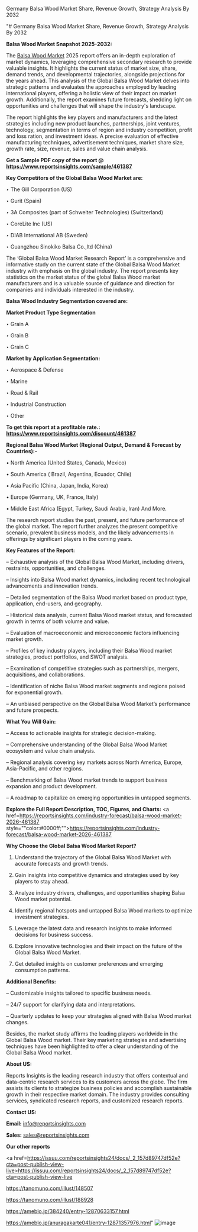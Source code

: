 Germany Balsa Wood Market Share, Revenue Growth, Strategy Analysis By 2032

"# Germany Balsa Wood Market Share, Revenue Growth, Strategy Analysis By 2032

<strong>Balsa Wood Market Snapshot 2025-2032:</strong>

The <a href=https://www.reportsinsights.com/sample/461387>Balsa Wood Market</a> 2025 report offers an in-depth exploration of market dynamics, leveraging comprehensive secondary research to provide valuable insights. It highlights the current status of market size, share, demand trends, and developmental trajectories, alongside projections for the years ahead. This analysis of the Global Balsa Wood Market delves into strategic patterns and evaluates the approaches employed by leading international players, offering a holistic view of their impact on market growth. Additionally, the report examines future forecasts, shedding light on opportunities and challenges that will shape the industry's landscape.

The report highlights the key players and manufacturers and the latest strategies including new product launches, partnerships, joint ventures, technology, segmentation in terms of region and industry competition, profit and loss ration, and investment ideas. A precise evaluation of effective manufacturing techniques, advertisement techniques, market share size, growth rate, size, revenue, sales and value chain analysis.

<strong>Get a Sample PDF copy of the report @ <a href=https://www.reportsinsights.com/sample/461387 style=color:#0000ff;>https://www.reportsinsights.com/sample/461387</a></strong>

<strong>Key Competitors of the Global Balsa Wood Market are:</strong>

‣ The Gill Corporation (US)

‣ Gurit (Spain)

‣ 3A Composites (part of Schweiter Technologies) (Switzerland)

‣ CoreLite Inc (US)

‣ DIAB International AB (Sweden)

‣ Guangzhou Sinokiko Balsa Co.,ltd (China)

The ‘Global Balsa Wood Market Research Report’ is a comprehensive and informative study on the current state of the Global Balsa Wood Market industry with emphasis on the global industry. The report presents key statistics on the market status of the global Balsa Wood market manufacturers and is a valuable source of guidance and direction for companies and individuals interested in the industry.

<strong>Balsa Wood Industry Segmentation covered are:</strong>

<strong>Market Product Type Segmentation</strong>

‣ Grain A

‣ Grain B

‣ Grain C

<strong>Market by Application Segmentation:</strong>

‣ Aerospace & Defense

‣ Marine

‣ Road & Rail

‣ Industrial Construction

‣ Other

<strong>To get this report at a profitable rate.: <a href=https://www.reportsinsights.com/discount/461387 style=color:#0000ff;>https://www.reportsinsights.com/discount/461387</a></strong>

<strong>Regional Balsa Wood Market (Regional Output, Demand &amp; Forecast by Countries):-</strong>

• North America (United States, Canada, Mexico)

• South America ( Brazil, Argentina, Ecuador, Chile)

• Asia Pacific (China, Japan, India, Korea)

• Europe (Germany, UK, France, Italy)

• Middle East Africa (Egypt, Turkey, Saudi Arabia, Iran) And More.

The research report studies the past, present, and future performance of the global market. The report further analyzes the present competitive scenario, prevalent business models, and the likely advancements in offerings by significant players in the coming years.

<strong>Key Features of the Report:</strong>

– Exhaustive analysis of the Global Balsa Wood Market, including drivers, restraints, opportunities, and challenges.

– Insights into Balsa Wood market dynamics, including recent technological advancements and innovation trends.

– Detailed segmentation of the Balsa Wood market based on product type, application, end-users, and geography.

– Historical data analysis, current Balsa Wood market status, and forecasted growth in terms of both volume and value.

– Evaluation of macroeconomic and microeconomic factors influencing market growth.

– Profiles of key industry players, including their Balsa Wood market strategies, product portfolios, and SWOT analysis.

– Examination of competitive strategies such as partnerships, mergers, acquisitions, and collaborations.

– Identification of niche Balsa Wood market segments and regions poised for exponential growth.

– An unbiased perspective on the Global Balsa Wood Market’s performance and future prospects.

<strong>What You Will Gain:</strong>

– Access to actionable insights for strategic decision-making.

– Comprehensive understanding of the Global Balsa Wood Market ecosystem and value chain analysis.

– Regional analysis covering key markets across North America, Europe, Asia-Pacific, and other regions.

– Benchmarking of Balsa Wood market trends to support business expansion and product development.

– A roadmap to capitalize on emerging opportunities in untapped segments.

<strong>Explore the Full Report Description, TOC, Figures, and Charts:</strong>
<a href=https://reportsinsights.com/industry-forecast/balsa-wood-market-2026-461387 style=""color:#0000ff;"">https://reportsinsights.com/industry-forecast/balsa-wood-market-2026-461387</a>

<strong>Why Choose the Global Balsa Wood Market Report?</strong>

1. Understand the trajectory of the Global Balsa Wood Market with accurate forecasts and growth trends.

2. Gain insights into competitive dynamics and strategies used by key players to stay ahead.

3. Analyze industry drivers, challenges, and opportunities shaping Balsa Wood market potential.

4. Identify regional hotspots and untapped Balsa Wood markets to optimize investment strategies.

5. Leverage the latest data and research insights to make informed decisions for business success.

6. Explore innovative technologies and their impact on the future of the Global Balsa Wood Market.

7. Get detailed insights on customer preferences and emerging consumption patterns.

<strong>Additional Benefits:</strong>

– Customizable insights tailored to specific business needs.

– 24/7 support for clarifying data and interpretations.

– Quarterly updates to keep your strategies aligned with Balsa Wood market changes.

Besides, the market study affirms the leading players worldwide in the Global Balsa Wood market. Their key marketing strategies and advertising techniques have been highlighted to offer a clear understanding of the Global Balsa Wood market.

<strong><strong>About US</strong>:</strong>

Reports Insights is the leading research industry that offers contextual and data-centric research services to its customers across the globe. The firm assists its clients to strategize business policies and accomplish sustainable growth in their respective market domain. The industry provides consulting services, syndicated research reports, and customized research reports.

<strong>Contact US:</strong>

<p class=><b>Email:</b> <a href=mailto:info@reportsinsights.com>info@reportsinsights.com</a></p>
<p class=><b>Sales:</b> <a href=mailto:sales@reportsinsights.com>sales@reportsinsights.com</a></p>

<strong>Our other reports</strong>

<a href=https://issuu.com/reportsinsights24/docs/_2_157d89747df52e?cta=post-publish-view-live>https://issuu.com/reportsinsights24/docs/_2_157d89747df52e?cta=post-publish-view-live</a>

<a href=https://tanomuno.com/illust/148507>https://tanomuno.com/illust/148507</a>

<a href=https://tanomuno.com/illust/188928>https://tanomuno.com/illust/188928</a>

<a href=https://ameblo.jp/384240/entry-12870633157.html>https://ameblo.jp/384240/entry-12870633157.html</a>

<a href=https://ameblo.jp/anuragakarte041/entry-12871357976.html>https://ameblo.jp/anuragakarte041/entry-12871357976.html</a>"
![image](https://github.com/user-attachments/assets/3f7642cf-bd3c-4aa7-b640-ff0d8d4348da)
